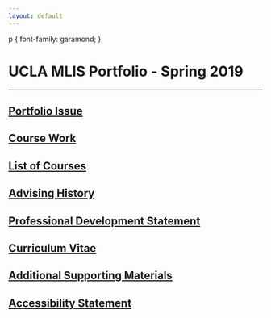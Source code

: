 ```yaml
---
layout: default
---
```


p {
  font-family: garamond;
}

# UCLA MLIS Portfolio - Spring 2019
* * *


##  [Portfolio Issue](IssueStatement.md)

##  [Course Work](CourseWork.md)

##  [List of Courses](./courselisttest.md) 

##  [Advising History](./advisinghistory.md)

##  [Professional Development Statement](./ProfessionalDevelopment.pdf)

##  [Curriculum Vitae](./Resume_pdf.pdf) 

##  [Additional Supporting Materials](./support.md)

##  [Accessibility Statement](/accessibility.md)
